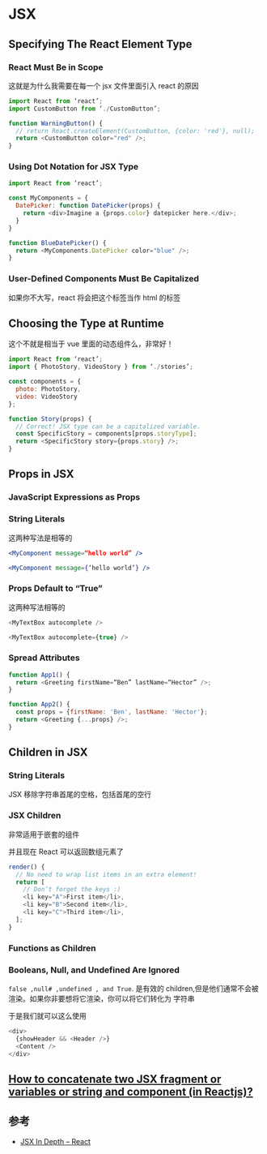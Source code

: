 # JSX

## Specifying The React Element Type

### React Must Be in Scope

这就是为什么我需要在每一个 jsx 文件里面引入 react 的原因

```js
import React from ‘react’;
import CustomButton from ‘./CustomButton’;

function WarningButton() {
  // return React.createElement(CustomButton, {color: 'red'}, null);
  return <CustomButton color="red" />;
}
```

### Using Dot Notation for JSX Type

```js
import React from ‘react’;

const MyComponents = {
  DatePicker: function DatePicker(props) {
    return <div>Imagine a {props.color} datepicker here.</div>;
  }
}

function BlueDatePicker() {
  return <MyComponents.DatePicker color="blue" />;
}
```

### User-Defined Components Must Be Capitalized

如果你不大写，react 将会把这个标签当作 html 的标签

## Choosing the Type at Runtime

这个不就是相当于 vue 里面的动态组件么，非常好！

```js
import React from ‘react’;
import { PhotoStory, VideoStory } from ‘./stories’;

const components = {
  photo: PhotoStory,
  video: VideoStory
};

function Story(props) {
  // Correct! JSX type can be a capitalized variable.
  const SpecificStory = components[props.storyType];
  return <SpecificStory story={props.story} />;
}
```

## Props in JSX

### JavaScript Expressions as Props

### String Literals

这两种写法是相等的

```jsx
<MyComponent message=“hello world” />

<MyComponent message={‘hello world’} />
```

### Props Default to “True”

这两种写法相等的

```js
<MyTextBox autocomplete />

<MyTextBox autocomplete={true} />
```

### Spread Attributes

```js
function App1() {
  return <Greeting firstName=“Ben” lastName=“Hector” />;
}

function App2() {
  const props = {firstName: 'Ben', lastName: 'Hector'};
  return <Greeting {...props} />;
}
```

## Children in JSX

### String Literals

JSX 移除字符串首尾的空格，包括首尾的空行

### JSX Children

非常适用于嵌套的组件

并且现在 React 可以返回数组元素了

```js
render() {
  // No need to wrap list items in an extra element!
  return [
    // Don’t forget the keys :)
    <li key="A">First item</li>,
    <li key="B">Second item</li>,
    <li key="C">Third item</li>,
  ];
}
```

### Functions as Children

### Booleans, Null, and Undefined Are Ignored

`false ,null# ,undefined , and True`. 是有效的 children,但是他们通常不会被渲染。如果你非要想将它渲染，你可以将它们转化为 字符串

于是我们就可以这么使用

```js
<div>
  {showHeader && <Header />}
  <Content />
</div>
```

## [How to concatenate two JSX fragment or variables or string and component (in Reactjs)?](https://stackoverflow.com/questions/36912179/how-to-concatenate-two-jsx-fragment-or-variables-or-string-and-component-in-rea)

## 参考

- [JSX In Depth – React](https://reactjs.org/docs/jsx-in-depth.html)
